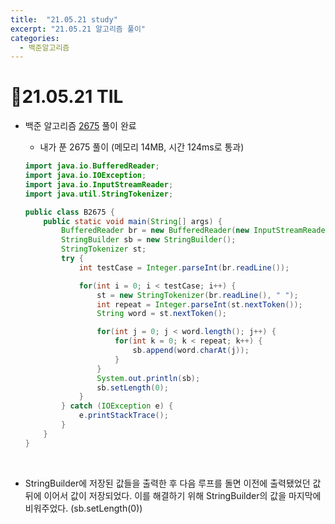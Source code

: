 ```yaml
---
title:  "21.05.21 study"
excerpt: "21.05.21 알고리즘 풀이"
categories:
  - 백준알고리즘
---
```


# 📝21.05.21 TIL
+ 백준 알고리즘 [2675](https://www.acmicpc.net/problem/2675) 풀이 완료

  + 내가 푼 2675 풀이 (메모리 14MB, 시간 124ms로 통과)<br />

  ```java
  import java.io.BufferedReader;
  import java.io.IOException;
  import java.io.InputStreamReader;
  import java.util.StringTokenizer;

  public class B2675 {
      public static void main(String[] args) {
          BufferedReader br = new BufferedReader(new InputStreamReader(System.in));
          StringBuilder sb = new StringBuilder();
          StringTokenizer st;
          try {
              int testCase = Integer.parseInt(br.readLine());

              for(int i = 0; i < testCase; i++) {
                  st = new StringTokenizer(br.readLine(), " ");
                  int repeat = Integer.parseInt(st.nextToken());
                  String word = st.nextToken();

                  for(int j = 0; j < word.length(); j++) {
                      for(int k = 0; k < repeat; k++) {
                          sb.append(word.charAt(j));
                      }
                  }
                  System.out.println(sb);
                  sb.setLength(0);
              }
          } catch (IOException e) {
              e.printStackTrace();
          }
      }
  }

  ```
<br />

  + StringBuilder에 저장된 값들을 출력한 후 다음 루프를 돌면 이전에 출력됐었던 값 뒤에 이어서 값이 저장되었다. 이를 해결하기 위해 StringBuilder의 값을 마지막에 비워주었다. (sb.setLength(0))
